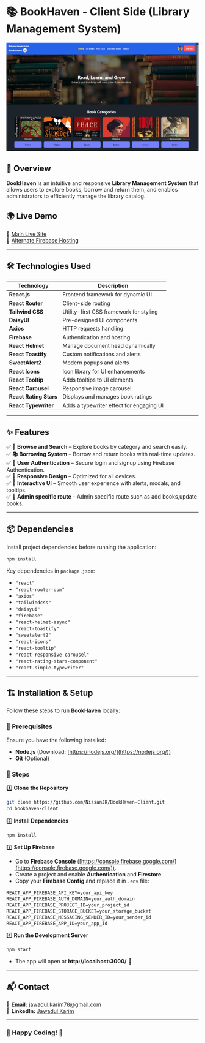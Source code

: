 # 📚 BookHaven - Client Side (Library Management System)  

![BookHaven Screenshot](./public/image.png) 

## 🚀 Overview  
**BookHaven** is an intuitive and responsive **Library Management System** that allows users to explore books, borrow and return them, and enables administrators to efficiently manage the library catalog.  

## 🌍 Live Demo  
🔗 [Main Live Site](https://bookhaven-f4847.web.app/)  
🔗 [Alternate Firebase Hosting](https://bookhaven-f4847.firebaseapp.com/)  

---

## 🛠️ Technologies Used  

| Technology            | Description |
|-----------------------|-------------|
| **React.js**         | Frontend framework for dynamic UI |
| **React Router**     | Client-side routing |
| **Tailwind CSS**     | Utility-first CSS framework for styling |
| **DaisyUI**          | Pre-designed UI components |
| **Axios**           | HTTP requests handling |
| **Firebase**        | Authentication and hosting |
| **React Helmet**    | Manage document head dynamically |
| **React Toastify**  | Custom notifications and alerts |
| **SweetAlert2**     | Modern popups and alerts |
| **React Icons**     | Icon library for UI enhancements |
| **React Tooltip**   | Adds tooltips to UI elements |
| **React Carousel**  | Responsive image carousel |
| **React Rating Stars** | Displays and manages book ratings |
| **React Typewriter** | Adds a typewriter effect for engaging UI |

---

## ✨ Features  

✅ **📖 Browse and Search** – Explore books by category and search easily.  
✅ **📚 Borrowing System** – Borrow and return books with real-time updates.  
✅ **🔐 User Authentication** – Secure login and signup using Firebase Authentication.  
✅ **🎨 Responsive Design** – Optimized for all devices.    
✅ **💬 Interactive UI** – Smooth user experience with alerts, modals, and tooltips.  
✅ **💬 Admin specific route** – Admin specific route such as add books,update books.  

---

## 📦 Dependencies  

Install project dependencies before running the application:  
```bash
npm install
```

Key dependencies in `package.json`:  
- `"react"`  
- `"react-router-dom"`  
- `"axios"`  
- `"tailwindcss"`  
- `"daisyui"`  
- `"firebase"`  
- `"react-helmet-async"`  
- `"react-toastify"`  
- `"sweetalert2"`  
- `"react-icons"`  
- `"react-tooltip"`  
- `"react-responsive-carousel"`  
- `"react-rating-stars-component"`  
- `"react-simple-typewriter"`

---

## 🏗️ Installation & Setup  

Follow these steps to run **BookHaven** locally:  

### 🔹 Prerequisites  
Ensure you have the following installed:  
- **Node.js** (Download: [https://nodejs.org/](https://nodejs.org/))  
- **Git** (Optional)  

### 🔹 Steps  
1️⃣ **Clone the Repository**  
```bash
git clone https://github.com/NissanJK/BookHaven-Client.git
cd bookhaven-client
```

2️⃣ **Install Dependencies**  
```bash
npm install
```

3️⃣ **Set Up Firebase**  
- Go to **Firebase Console** ([https://console.firebase.google.com/](https://console.firebase.google.com/)).  
- Create a project and enable **Authentication** and **Firestore**.  
- Copy your **Firebase Config** and replace it in `.env` file:  
```env
REACT_APP_FIREBASE_API_KEY=your_api_key
REACT_APP_FIREBASE_AUTH_DOMAIN=your_auth_domain
REACT_APP_FIREBASE_PROJECT_ID=your_project_id
REACT_APP_FIREBASE_STORAGE_BUCKET=your_storage_bucket
REACT_APP_FIREBASE_MESSAGING_SENDER_ID=your_sender_id
REACT_APP_FIREBASE_APP_ID=your_app_id
```

4️⃣ **Run the Development Server**  
```bash
npm start
```
- The app will open at **http://localhost:3000/** 🚀  

---


## 📬 Contact  
📧 **Email:** [jawadul.karim78@gmail.com](mailto:jawadul.karim78@gmail.com)  
🔗 **LinkedIn:** [Jawadul Karim](https://www.linkedin.com/in/jawadul-karim-612a18318/)  

---

### 🎉 Happy Coding! 🚀  
